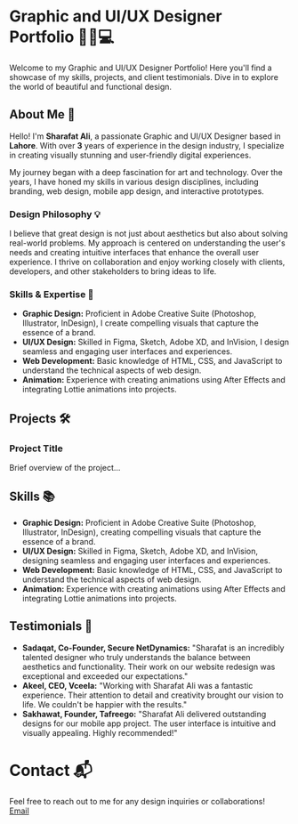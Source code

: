 # Graphic and UI/UX Designer Portfolio 🌟🎨💻

Welcome to my Graphic and UI/UX Designer Portfolio! Here you'll find a showcase of my skills, projects, and client testimonials. Dive in to explore the world of beautiful and functional design.

## About Me 👋

Hello! I'm **Sharafat Ali**, a passionate Graphic and UI/UX Designer based in **Lahore**. With over **3** years of experience in the design industry, I specialize in creating visually stunning and user-friendly digital experiences.

My journey began with a deep fascination for art and technology. Over the years, I have honed my skills in various design disciplines, including branding, web design, mobile app design, and interactive prototypes.

### Design Philosophy 💡

I believe that great design is not just about aesthetics but also about solving real-world problems. My approach is centered on understanding the user's needs and creating intuitive interfaces that enhance the overall user experience. I thrive on collaboration and enjoy working closely with clients, developers, and other stakeholders to bring ideas to life.

### Skills & Expertise 🚀

- **Graphic Design:** Proficient in Adobe Creative Suite (Photoshop, Illustrator, InDesign), I create compelling visuals that capture the essence of a brand.
- **UI/UX Design:** Skilled in Figma, Sketch, Adobe XD, and InVision, I design seamless and engaging user interfaces and experiences.
- **Web Development:** Basic knowledge of HTML, CSS, and JavaScript to understand the technical aspects of web design.
- **Animation:** Experience with creating animations using After Effects and integrating Lottie animations into projects.

## Projects 🛠️

### Project Title
Brief overview of the project...

<!-- Animated design process and final product -->

## Skills 📚

- **Graphic Design:** Proficient in Adobe Creative Suite (Photoshop, Illustrator, InDesign), creating compelling visuals that capture the essence of a brand.
- **UI/UX Design:** Skilled in Figma, Sketch, Adobe XD, and InVision, designing seamless and engaging user interfaces and experiences.
- **Web Development:** Basic knowledge of HTML, CSS, and JavaScript to understand the technical aspects of web design.
- **Animation:** Experience with creating animations using After Effects and integrating Lottie animations into projects.

## Testimonials 💬

- **Sadaqat, Co-Founder, Secure NetDynamics:** "Sharafat is an incredibly talented designer who truly understands the balance between aesthetics and functionality. Their work on our website redesign was exceptional and exceeded our expectations."
- **Akeel, CEO, Vceela:** "Working with Sharafat Ali was a fantastic experience. Their attention to detail and creativity brought our vision to life. We couldn't be happier with the results."
- **Sakhawat, Founder, Tafreego:** "Sharafat Ali delivered outstanding designs for our mobile app project. The user interface is intuitive and visually appealing. Highly recommended!"

# Contact 📬

Feel free to reach out to me for any design inquiries or collaborations! <br>
[Email](hi.sharafat@gmail.com)

